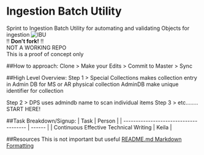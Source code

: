 # Ingestion Batch Utility
Sprint to Ingestion Batch Utility for automating and validating Objects for ingestion
![IBU](http://i.imgur.com/wTI6m0G.png)
<br/>:bangbang: **Don't fork!** :bangbang:<br/>
NOT A WORKING REPO<br/>
This is a proof of concept only

##How to approach:
Clone > Make your Edits > Commit to Master > Sync


##High Level Overview:
Step 1 >
  Special Collections makes collection entry in Admin DB for MS or AR physical collection
  AdminDB make unique identifier for collection

Step 2 >
  DPS uses admindb name to scan individual items
Step 3 > etc........ START HERE!

##Task Breakdown/Signup:
| Task                                   | Person |
| -------------------------------------- | ------ |
| Continuous Effective Technical Writing | Keila  |


##Resources
This is not important but useful
[README.md Markdown Formatting](https://guides.github.com/features/mastering-markdown/)
